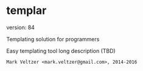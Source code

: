 templar
=======

version: 84

Templating solution for programmers

Easy templating tool long description (TBD)

	Mark Veltzer <mark.veltzer@gmail.com>, 2014-2016
